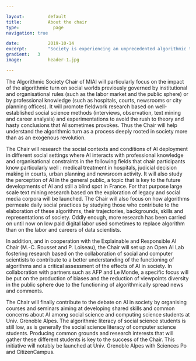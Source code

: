```yaml
---

layout:			default
title:  		About the chair
type:			  page
navigation: true

date:   		2019-10-14
excerpt: 		"Society is experiencing an unprecedented algorithmic turn. The Algorithmic Society Chair will take a triple challenge to understand this turn : an empirical challenge by studying AI in its immediate social settings, an experimental challenge by proposing innovative cross-disciplinary research on biases in AI and a cultural challenge by fostering a new AI literacy among social science students."
gradient: 	3
image: 			header-1.jpg

---
```


<div class="home-page">

The Algorithmic Society Chair of MIAI will particularly focus on the impact of the algorithmic turn on social worlds previously governed by institutional and organisational rules (such as the labor market and the public sphere) or by professional knowledge (such as hospitals, courts, newsrooms or city planning offices). It will promote fieldwork research based on well-established social science methods (interviews, observation, text mining and career analysis) and experimentations to avoid the rush to theory and hasty conclusions that AI sometimes provokes. Thus the Chair will help understand the algorithmic turn as a process deeply rooted in society more than as an exogenous revolution.

The Chair will research the social contexts and conditions of AI deployment in different social settings where AI interacts with professional knowledge and organisational constraints in the following fields that chair participants know particularly well : medical treatment in hospitals, judicial decision making in courts, urban planning and newsroom activity. It will also study the perception of AI in the general public, a topic that is key to the future developments of AI and still a blind spot in France. For that purpose large scale text mining research based on the exploration of legacy and social media corpora will be launched. The Chair will also focus on how algorithms permeate daily social practices by studying those who contribute to the elaboration of these algorithms, their trajectories, backgrounds, skills and representations of society. Oddly enough, more research has been carried on until now on low paid digital labor used sometimes to replace algorithm than on the labor and careers of data scientists.

In addition, and in cooperation with the Explainable and Responsible AI Chair (M.-C. Rousset and P. Loiseau), the Chair will set up an Open AI Lab fostering research based on the collaboration of social and computer scientists to contribute to a better understanding of the functioning of algorithms and a critical assessment of the effects of AI in society. In collaboration with partners such as AFP and Le Monde, a specific focus will be put on the production of biases and the reduction of viewpoints diversity in the public sphere due to the functioning of algorithmically spread news and comments.

The Chair will finally contribute to the debate on AI in society by organising courses and seminars aiming at developing shared skills and common concerns about AI among social science and computing science students at Univ. Grenoble Alpes. The algorithmic literacy of social science students is still low, as is generally the social science literacy of computer science students. Producing common grounds and research interests that will gather these different students is key to the success of the Chair. This initiative will notably be launched at Univ. Grenoble Alpes with Sciences Po and CitizenCampus.

</div>
